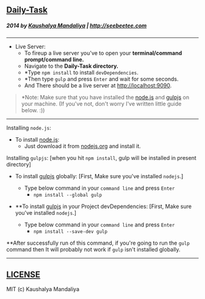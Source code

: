 ## [Daily-Task](http://krman009.github.io/Daily-Task/)

##### 2014 by [Kaushalya Mandaliya](https://twitter.com/kmandalwala "@kmandalwala") | http://seebeetee.com
---
+ Live Server:
  + To fireup a live server you've to open your **terminal/command prompt/command line.**
  + Navigate to the **Daily-Task directory.**
  + *Type `npm install` to install `devDependencies`.
  + *Then type `gulp` and press `Enter` and wait for some seconds.
  + And There should be a live server at [http://localhost:9090](http://localhost:9090).

> *Note: Make sure that you have installed the [node.js](http://nodejs.org) and [gulpjs](http://gulpjs.com/)  on your machine. (If you've not, don't worry I've written little guide below. :))

---

Installing `node.js`:

+ To install [node.js](http://nodejs.org):
  + Just download it from [nodejs.org](http://nodejs.org) and install it.

Installing `gulpjs`: [when you hit `npm install`, gulp will be installed in present directory]

+ To install [gulpjs](http://gulpjs.com) globally: [First, Make sure you've installed `nodejs`.]
  + Type below command in your `command line` and press `Enter`
    + `npm install --global gulp`

+ \*\*To install [gulpjs](http://gulpjs.com) in your Project devDependencies: [First, Make sure you've installed `nodejs`.]
  + Type below command in your `command line` and press `Enter`
    + `npm install --save-dev gulp`

\*\*After successfully run of this command, if you're going to run the `gulp` command then It will probably not work if `gulp` isn't installed globally.

---
## [LICENSE](https://github.com/krman009/Daily-Task/blob/master/LICENSE)
MIT (c) Kaushalya Mandaliya
